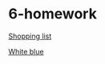 # 6-homework

[Shopping list](https://meluotii.github.io/6-homework/shopping_list/index.html)

[White blue](https://meluotii.github.io/6-homework/white_blue/index.html)
